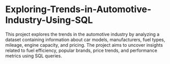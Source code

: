 # Exploring-Trends-in-Automotive-Industry-Using-SQL
This project explores the trends in the automotive industry by analyzing a dataset containing information about car models, manufacturers, fuel types, mileage, engine capacity, and pricing. The project aims to uncover insights related to fuel efficiency, popular brands, price trends, and performance metrics using SQL queries.
